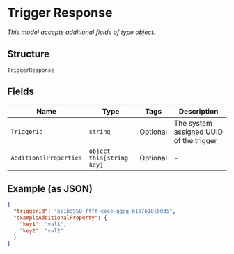 
# Trigger Response

*This model accepts additional fields of type object.*

## Structure

`TriggerResponse`

## Fields

| Name | Type | Tags | Description |
|  --- | --- | --- | --- |
| `TriggerId` | `string` | Optional | The system assigned UUID of the trigger |
| `AdditionalProperties` | `object this[string key]` | Optional | - |

## Example (as JSON)

```json
{
  "triggerId": "be1b5958-ffff-eeee-gggg-b1b7618c0035",
  "exampleAdditionalProperty": {
    "key1": "val1",
    "key2": "val2"
  }
}
```

